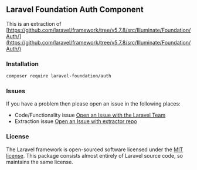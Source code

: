 ## Laravel Foundation Auth Component

This is an extraction of [https://github.com/laravel/framework/tree/v5.7.8/src/Illuminate/Foundation/Auth/](https://github.com/laravel/framework/tree/v5.7.8/src/Illuminate/Foundation/Auth/)

### Installation

```bash
composer require laravel-foundation/auth
```


### Issues

If you have a problem then please open an issue in the following places:

* Code/Functionality issue [Open an Issue with the Laravel Team](https://github.com/laravel/framework/issues/new/choose)
* Extraction issue [Open an Issue with extractor repo](https://github.com/laravel-foundation/readme/issues/new)


### License

The Laravel framework is open-sourced software licensed under the [MIT license](http://opensource.org/licenses/MIT). This package consists almost entirely of Laravel source code, so maintains the same license.
